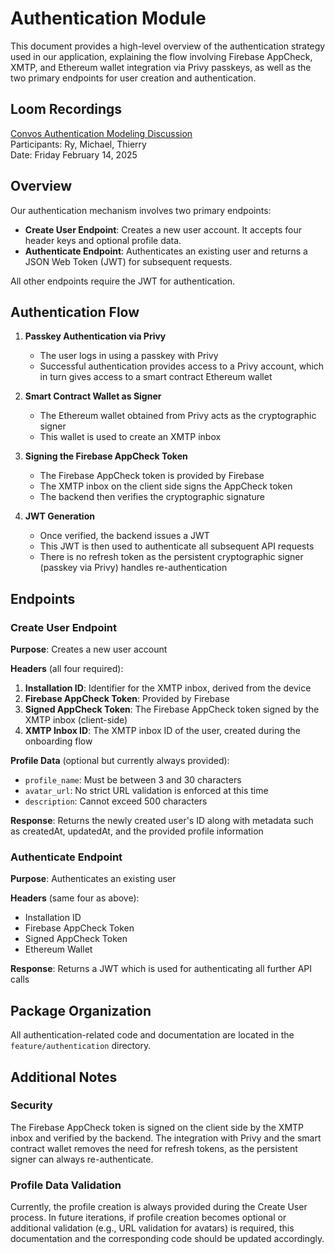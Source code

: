 # Authentication Module

This document provides a high-level overview of the authentication strategy used in our application, explaining the flow involving Firebase AppCheck, XMTP, and Ethereum wallet integration via Privy passkeys, as well as the two primary endpoints for user creation and authentication.

## Loom Recordings

[Convos Authentication Modeling Discussion](https://www.loom.com/share/0a1277074f2a4e989ecfe0141deac359)  
Participants: Ry, Michael, Thierry  
Date: Friday February 14, 2025

## Overview

Our authentication mechanism involves two primary endpoints:

- **Create User Endpoint**: Creates a new user account. It accepts four header keys and optional profile data.
- **Authenticate Endpoint**: Authenticates an existing user and returns a JSON Web Token (JWT) for subsequent requests.

All other endpoints require the JWT for authentication.

## Authentication Flow

1. **Passkey Authentication via Privy**

   - The user logs in using a passkey with Privy
   - Successful authentication provides access to a Privy account, which in turn gives access to a smart contract Ethereum wallet

2. **Smart Contract Wallet as Signer**

   - The Ethereum wallet obtained from Privy acts as the cryptographic signer
   - This wallet is used to create an XMTP inbox

3. **Signing the Firebase AppCheck Token**

   - The Firebase AppCheck token is provided by Firebase
   - The XMTP inbox on the client side signs the AppCheck token
   - The backend then verifies the cryptographic signature

4. **JWT Generation**
   - Once verified, the backend issues a JWT
   - This JWT is then used to authenticate all subsequent API requests
   - There is no refresh token as the persistent cryptographic signer (passkey via Privy) handles re-authentication

## Endpoints

### Create User Endpoint

**Purpose**: Creates a new user account

**Headers** (all four required):

1. **Installation ID**: Identifier for the XMTP inbox, derived from the device
2. **Firebase AppCheck Token**: Provided by Firebase
3. **Signed AppCheck Token**: The Firebase AppCheck token signed by the XMTP inbox (client-side)
4. **XMTP Inbox ID**: The XMTP inbox ID of the user, created during the onboarding flow

**Profile Data** (optional but currently always provided):

- `profile_name`: Must be between 3 and 30 characters
- `avatar_url`: No strict URL validation is enforced at this time
- `description`: Cannot exceed 500 characters

**Response**: Returns the newly created user's ID along with metadata such as createdAt, updatedAt, and the provided profile information

### Authenticate Endpoint

**Purpose**: Authenticates an existing user

**Headers** (same four as above):

- Installation ID
- Firebase AppCheck Token
- Signed AppCheck Token
- Ethereum Wallet

**Response**: Returns a JWT which is used for authenticating all further API calls

## Package Organization

All authentication-related code and documentation are located in the `feature/authentication` directory.

## Additional Notes

### Security

The Firebase AppCheck token is signed on the client side by the XMTP inbox and verified by the backend. The integration with Privy and the smart contract wallet removes the need for refresh tokens, as the persistent signer can always re-authenticate.

### Profile Data Validation

Currently, the profile creation is always provided during the Create User process. In future iterations, if profile creation becomes optional or additional validation (e.g., URL validation for avatars) is required, this documentation and the corresponding code should be updated accordingly.
